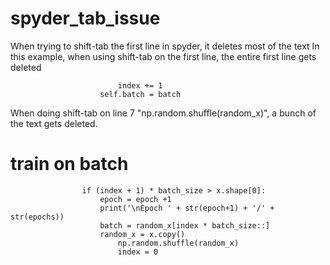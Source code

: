 # spyder_tab_issue
When trying to shift-tab the first line in spyder, it deletes most of the text
In this example, when using shift-tab on the first line, the entire first line gets deleted

    						index += 1						
                        self.batch = batch						 

When doing shift-tab on line 7 "np.random.shuffle(random_x)", a bunch of the text gets deleted.
#                     train on batch
                    if (index + 1) * batch_size > x.shape[0]:
                        epoch = epoch +1
                        print('\nEpoch ' + str(epoch+1) + '/' +  str(epochs))
                        batch = random_x[index * batch_size::]					
                        random_x = x.copy()                        
    						np.random.shuffle(random_x)						
    						index = 0
